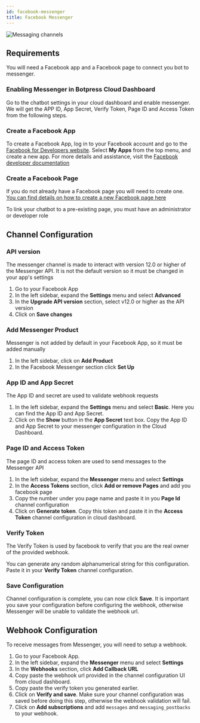 ```yaml
---
id: facebook-messenger
title: Facebook Messenger
---
```



![Messaging channels](/img/docs/messenger-banner.png)

## Requirements

You will need a Facebook app and a Facebook page to connect you bot to messenger.

### Enabling Messenger in Botpress Cloud Dashboard

Go to the chatbot settings in your cloud dashboard and enable messenger.
We will get the APP ID, App Secret, Verify Token, Page ID and Access Token from the following steps.

### Create a Facebook App

To create a Facebook App, log in to your Facebook account and go to the [Facebook for Developers website](https://developers.facebook.com/). Select **My Apps** from the top menu, and create a new app. For more details and assistance, visit the [Facebook developer documentation](https://developers.facebook.com/docs/development)

### Create a Facebook Page

If you do not already have a Facebook page you will need to create one. [You can find details on how to create a new Facebook page here](https://www.facebook.com/pages/creation/)

To link your chatbot to a pre-existing page, you must have an administrator or developer role

## Channel Configuration

### API version

The messenger channel is made to interact with version 12.0 or higher of the Messenger API. It is not the default version so it must be changed in your app's settings

1. Go to your Facebook App
1. In the left sidebar, expand the **Settings** menu and select **Advanced**
1. In the **Upgrade API version** section, select v12.0 or higher as the API version
1. Click on **Save changes**



### Add Messenger Product

Messenger is not added by default in your Facebook App, so it must be added manually

1. In the left sidebar, click on **Add Product**
1. In the Facebook Messenger section click **Set Up**
### App ID and App Secret

The App ID and secret are used to validate webhook requests

1. In the left sidebar, expand the **Settings** menu and select **Basic**. Here you can find the App ID and App Secret.
1. Click on the **Show** button in the **App Secret** text box. Copy the App ID and App Secret to your messenger configuration in the Cloud Dashboard.

### Page ID and Access Token

The page ID and access token are used to send messages to the Messenger API

1. In the left sidebar, expand the **Messenger** menu and select **Settings**
1. In the **Access Tokens** section, click **Add or remove Pages** and add you facebook page
1. Copy the number under you page name and paste it in you **Page Id** channel configuration
1. Click on **Generate token**. Copy this token and paste it in the **Access Token** channel configuration in cloud dashboard.

### Verify Token

The Verify Token is used by facebook to verify that you are the real owner of the provided webhook.

You can generate any random alphanumerical string for this configuration. Paste it in your **Verify Token** channel configuration.

### Save Configuration

Channel configuration is complete, you can now click **Save**. It is important you save your configuration before configuring the webhook, otherwise Messenger will be unable to validate the webhook url.

## Webhook Configuration

To receive messages from Messenger, you will need to setup a webhook.

1. Go to your Facebook App.
1. In the left sidebar, expand the **Messenger** menu and select **Settings**
1. In the **Webhooks** section, click **Add Callback URL**
1. Copy paste the webhook url provided in the channel configuration UI from cloud dashboard.
1. Copy paste the verify token you generated earlier.
1. Click on **Verify and save**. Make sure your channel configuration was saved before doing this step, otherwise the webhook validation will fail.
1. Click on **Add subscriptions** and add `messages` and `messaging_postbacks` to your webhook.
